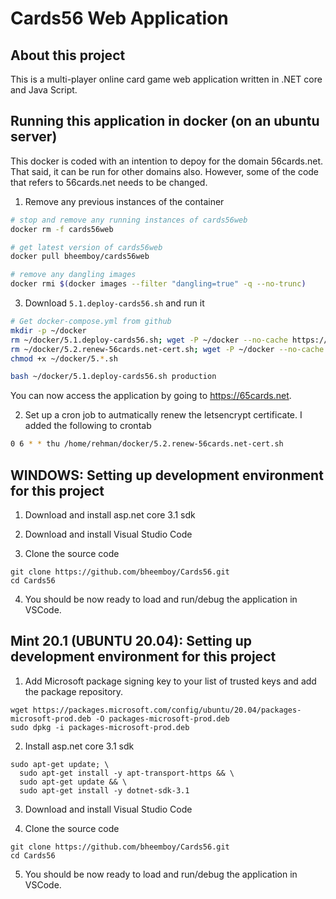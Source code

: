 # Cards56 Web Application
## About this project
This is a multi-player online card game web application written in .NET core and Java Script.

## Running this application in docker (on an ubuntu server)

This docker is coded with an intention to depoy for the domain 56cards.net. That said, it can be run for other domains also. However, some of the code that refers to 56cards.net needs to be changed.

1. Remove any previous instances of the container
```bash
# stop and remove any running instances of cards56web
docker rm -f cards56web

# get latest version of cards56web
docker pull bheemboy/cards56web

# remove any dangling images
docker rmi $(docker images --filter "dangling=true" -q --no-trunc)

```

3. Download `5.1.deploy-cards56.sh` and run it
```bash
# Get docker-compose.yml from github
mkdir -p ~/docker
rm ~/docker/5.1.deploy-cards56.sh; wget -P ~/docker --no-cache https://raw.githubusercontent.com/bheemboy/Cards56/master/scripts/5.1.deploy-cards56.sh
rm ~/docker/5.2.renew-56cards.net-cert.sh; wget -P ~/docker --no-cache https://raw.githubusercontent.com/bheemboy/Cards56/master/scripts/5.2.renew-56cards.net-cert.sh
chmod +x ~/docker/5.*.sh

bash ~/docker/5.1.deploy-cards56.sh production
```
You can now access the application by going to https://65cards.net.

2. Set up a cron job to autmatically renew the letsencrypt certificate. I added the following to crontab
```bash
0 6 * * thu /home/rehman/docker/5.2.renew-56cards.net-cert.sh
``` 

## WINDOWS: Setting up development environment for this project

1. Download and install asp.net core 3.1 sdk

2. Download and install Visual Studio Code

3. Clone the source code
```
git clone https://github.com/bheemboy/Cards56.git
cd Cards56
```
4. You should be now ready to load and run/debug the application in VSCode.

## Mint 20.1 (UBUNTU 20.04): Setting up development environment for this project

1. Add Microsoft package signing key to your list of trusted keys and add the package repository.
```
wget https://packages.microsoft.com/config/ubuntu/20.04/packages-microsoft-prod.deb -O packages-microsoft-prod.deb
sudo dpkg -i packages-microsoft-prod.deb
```
2. Install asp.net core 3.1 sdk
```
sudo apt-get update; \
  sudo apt-get install -y apt-transport-https && \
  sudo apt-get update && \
  sudo apt-get install -y dotnet-sdk-3.1
```
3. Download and install Visual Studio Code

4. Clone the source code
```
git clone https://github.com/bheemboy/Cards56.git
cd Cards56
```
5. You should be now ready to load and run/debug the application in VSCode.
